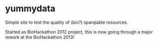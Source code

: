 yummydata
=========

Simple site to test the quality of (bio?) sparqlable resources.

Started as BioHackathon 2012 project, this is now going through a major rework at the BioHackathon 2013!

